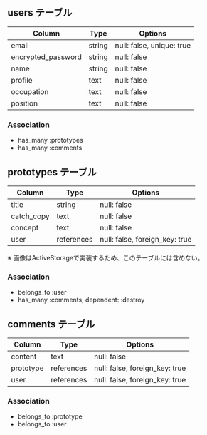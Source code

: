 ## users テーブル

| Column              | Type   | Options                        |
|---------------------|--------|--------------------------------|
| email               | string | null: false, unique: true      |
| encrypted_password  | string | null: false                    |
| name                | string | null: false                    |
| profile             | text   | null: false                    |
| occupation          | text   | null: false                    |
| position            | text   | null: false                    |

### Association
- has_many :prototypes
- has_many :comments

## prototypes テーブル

| Column      | Type       | Options                        |
|-------------|------------|--------------------------------|
| title       | string     | null: false                    |
| catch_copy  | text       | null: false                    |
| concept     | text       | null: false                    |
| user        | references | null: false, foreign_key: true |

※ 画像はActiveStorageで実装するため、このテーブルには含めない。

### Association
- belongs_to :user
- has_many :comments, dependent: :destroy

## comments テーブル

| Column     | Type       | Options                        |
|------------|------------|--------------------------------|
| content    | text       | null: false                    |
| prototype  | references | null: false, foreign_key: true |
| user       | references | null: false, foreign_key: true |

### Association
- belongs_to :prototype
- belongs_to :user
